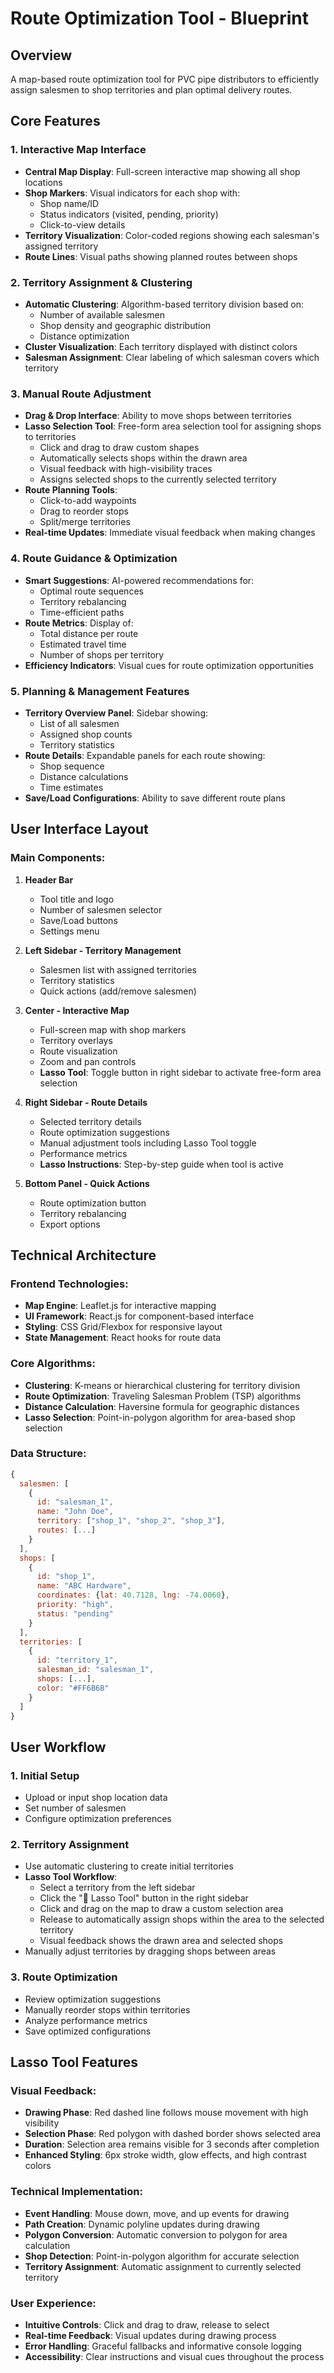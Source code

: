 # Route Optimization Tool - Blueprint

## Overview
A map-based route optimization tool for PVC pipe distributors to efficiently assign salesmen to shop territories and plan optimal delivery routes.

## Core Features

### 1. Interactive Map Interface
- **Central Map Display**: Full-screen interactive map showing all shop locations
- **Shop Markers**: Visual indicators for each shop with:
  - Shop name/ID
  - Status indicators (visited, pending, priority)
  - Click-to-view details
- **Territory Visualization**: Color-coded regions showing each salesman's assigned territory
- **Route Lines**: Visual paths showing planned routes between shops

### 2. Territory Assignment & Clustering
- **Automatic Clustering**: Algorithm-based territory division based on:
  - Number of available salesmen
  - Shop density and geographic distribution
  - Distance optimization
- **Cluster Visualization**: Each territory displayed with distinct colors
- **Salesman Assignment**: Clear labeling of which salesman covers which territory

### 3. Manual Route Adjustment
- **Drag & Drop Interface**: Ability to move shops between territories
- **Lasso Selection Tool**: Free-form area selection tool for assigning shops to territories
  - Click and drag to draw custom shapes
  - Automatically selects shops within the drawn area
  - Visual feedback with high-visibility traces
  - Assigns selected shops to the currently selected territory
- **Route Planning Tools**: 
  - Click-to-add waypoints
  - Drag to reorder stops
  - Split/merge territories
- **Real-time Updates**: Immediate visual feedback when making changes

### 4. Route Guidance & Optimization
- **Smart Suggestions**: AI-powered recommendations for:
  - Optimal route sequences
  - Territory rebalancing
  - Time-efficient paths
- **Route Metrics**: Display of:
  - Total distance per route
  - Estimated travel time
  - Number of shops per territory
- **Efficiency Indicators**: Visual cues for route optimization opportunities

### 5. Planning & Management Features
- **Territory Overview Panel**: Sidebar showing:
  - List of all salesmen
  - Assigned shop counts
  - Territory statistics
- **Route Details**: Expandable panels for each route showing:
  - Shop sequence
  - Distance calculations
  - Time estimates
- **Save/Load Configurations**: Ability to save different route plans

## User Interface Layout

### Main Components:
1. **Header Bar**
   - Tool title and logo
   - Number of salesmen selector
   - Save/Load buttons
   - Settings menu

2. **Left Sidebar - Territory Management**
   - Salesmen list with assigned territories
   - Territory statistics
   - Quick actions (add/remove salesmen)

3. **Center - Interactive Map**
   - Full-screen map with shop markers
   - Territory overlays
   - Route visualization
   - Zoom and pan controls
   - **Lasso Tool**: Toggle button in right sidebar to activate free-form area selection

4. **Right Sidebar - Route Details**
   - Selected territory details
   - Route optimization suggestions
   - Manual adjustment tools including Lasso Tool toggle
   - Performance metrics
   - **Lasso Instructions**: Step-by-step guide when tool is active

5. **Bottom Panel - Quick Actions**
   - Route optimization button
   - Territory rebalancing
   - Export options

## Technical Architecture

### Frontend Technologies:
- **Map Engine**: Leaflet.js for interactive mapping
- **UI Framework**: React.js for component-based interface
- **Styling**: CSS Grid/Flexbox for responsive layout
- **State Management**: React hooks for route data

### Core Algorithms:
- **Clustering**: K-means or hierarchical clustering for territory division
- **Route Optimization**: Traveling Salesman Problem (TSP) algorithms
- **Distance Calculation**: Haversine formula for geographic distances
- **Lasso Selection**: Point-in-polygon algorithm for area-based shop selection

### Data Structure:
```javascript
{
  salesmen: [
    {
      id: "salesman_1",
      name: "John Doe",
      territory: ["shop_1", "shop_2", "shop_3"],
      routes: [...]
    }
  ],
  shops: [
    {
      id: "shop_1",
      name: "ABC Hardware",
      coordinates: {lat: 40.7128, lng: -74.0060},
      priority: "high",
      status: "pending"
    }
  ],
  territories: [
    {
      id: "territory_1",
      salesman_id: "salesman_1",
      shops: [...],
      color: "#FF6B6B"
    }
  ]
}
```

## User Workflow

### 1. Initial Setup
- Upload or input shop location data
- Set number of salesmen
- Configure optimization preferences

### 2. Territory Assignment
- Use automatic clustering to create initial territories
- **Lasso Tool Workflow**:
  - Select a territory from the left sidebar
  - Click the "🎯 Lasso Tool" button in the right sidebar
  - Click and drag on the map to draw a custom selection area
  - Release to automatically assign shops within the area to the selected territory
  - Visual feedback shows the drawn area and selected shops
- Manually adjust territories by dragging shops between areas

### 3. Route Optimization
- Review optimization suggestions
- Manually reorder stops within territories
- Analyze performance metrics
- Save optimized configurations

## Lasso Tool Features

### Visual Feedback:
- **Drawing Phase**: Red dashed line follows mouse movement with high visibility
- **Selection Phase**: Red polygon with dashed border shows selected area
- **Duration**: Selection area remains visible for 3 seconds after completion
- **Enhanced Styling**: 6px stroke width, glow effects, and high contrast colors

### Technical Implementation:
- **Event Handling**: Mouse down, move, and up events for drawing
- **Path Creation**: Dynamic polyline updates during drawing
- **Polygon Conversion**: Automatic conversion to polygon for area calculation
- **Shop Detection**: Point-in-polygon algorithm for accurate selection
- **Territory Assignment**: Automatic assignment to currently selected territory

### User Experience:
- **Intuitive Controls**: Click and drag to draw, release to select
- **Real-time Feedback**: Visual updates during drawing process
- **Error Handling**: Graceful fallbacks and informative console logging
- **Accessibility**: Clear instructions and visual cues throughout the process